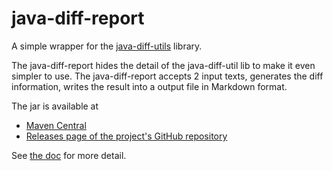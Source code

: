 # java-diff-report

A simple wrapper for the [java-diff-utils](https://github.com/java-diff-utils/java-diff-utils) library.

The java-diff-report hides the detail of the java-diff-util lib to make it even simpler to use. The java-diff-report accepts 2 input texts, generates the diff information, writes the result into a output file in Markdown format.

The jar is available at 
- [Maven Central](https://mvnrepository.com/artifact/com.kazurayam/java-diff-report)
- [Releases page of the project's GitHub repository](https://github.com/kazurayam/java-diff-report/releases)

See [the doc](https://kazurayam.github.io/java-diff-report) for more detail.

